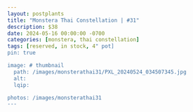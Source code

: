 ```yaml
---
layout: postplants
title: "Monstera Thai Constellation | #31"
description: $38
date: 2024-05-16 00:00:00 -0700
categories: [monstera, thai constellation]
tags: [reserved, in stock, 4" pot]
pin: true

image: # thumbnail
  path: /images/monsterathai31/PXL_20240524_034507345.jpg
  alt:
  lqip:

photos: /images/monsterathai31
---
```

